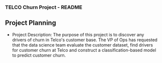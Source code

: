 ### TELCO Churn Project - README

## Project Planning
 - Project Description:
 The purpose of this project is to discover any drivers of churn in Telco's customer base. The VP of Ops has requested that the data science team
 evaluate the customer dataset, find drivers for customer churn at Telco and construct a classification-based model to predict customer churn.